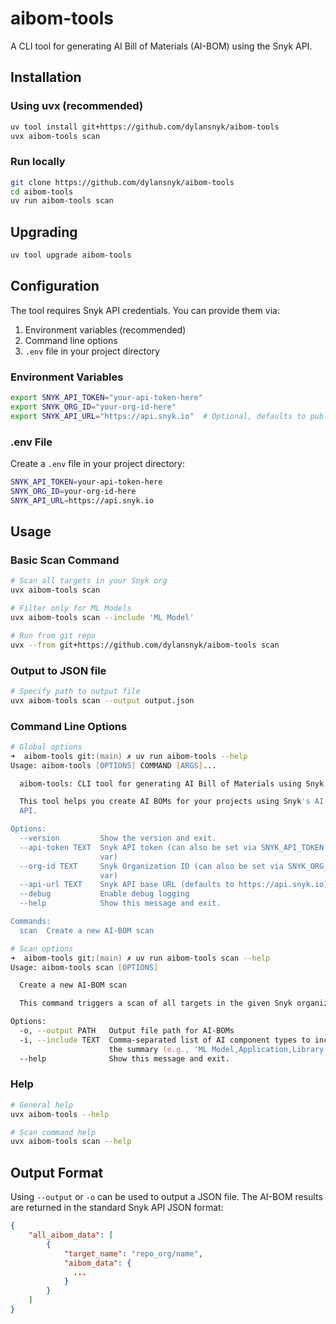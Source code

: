 # aibom-tools

A CLI tool for generating AI Bill of Materials (AI-BOM) using the Snyk API.

## Installation

### Using uvx (recommended)

```bash
uv tool install git+https://github.com/dylansnyk/aibom-tools
uvx aibom-tools scan
```

### Run locally

```bash
git clone https://github.com/dylansnyk/aibom-tools
cd aibom-tools
uv run aibom-tools scan
```

## Upgrading

```bash
uv tool upgrade aibom-tools
```

## Configuration

The tool requires Snyk API credentials. You can provide them via:

1. Environment variables (recommended)
2. Command line options
3. `.env` file in your project directory

### Environment Variables

```bash
export SNYK_API_TOKEN="your-api-token-here"
export SNYK_ORG_ID="your-org-id-here"
export SNYK_API_URL="https://api.snyk.io"  # Optional, defaults to public API
```

### .env File

Create a `.env` file in your project directory:

```bash
SNYK_API_TOKEN=your-api-token-here
SNYK_ORG_ID=your-org-id-here
SNYK_API_URL=https://api.snyk.io
```

## Usage

### Basic Scan Command

```bash
# Scan all targets in your Snyk org
uvx aibom-tools scan

# Filter only for ML Models
uvx aibom-tools scan --include 'ML Model'

# Run from git repo
uvx --from git+https://github.com/dylansnyk/aibom-tools scan
```

### Output to JSON file

```bash
# Specify path to output file
uvx aibom-tools scan --output output.json
```

### Command Line Options

```zsh
# Global options
➜  aibom-tools git:(main) ✗ uv run aibom-tools --help         
Usage: aibom-tools [OPTIONS] COMMAND [ARGS]...

  aibom-tools: CLI tool for generating AI Bill of Materials using Snyk API

  This tool helps you create AI BOMs for your projects using Snyk's AI-BOM
  API.

Options:
  --version         Show the version and exit.
  --api-token TEXT  Snyk API token (can also be set via SNYK_API_TOKEN env
                    var)
  --org-id TEXT     Snyk Organization ID (can also be set via SNYK_ORG_ID env
                    var)
  --api-url TEXT    Snyk API base URL (defaults to https://api.snyk.io)
  --debug           Enable debug logging
  --help            Show this message and exit.

Commands:
  scan  Create a new AI-BOM scan
```
```zsh
# Scan options
➜  aibom-tools git:(main) ✗ uv run aibom-tools scan --help
Usage: aibom-tools scan [OPTIONS]

  Create a new AI-BOM scan

  This command triggers a scan of all targets in the given Snyk organization.

Options:
  -o, --output PATH   Output file path for AI-BOMs
  -i, --include TEXT  Comma-separated list of AI component types to include in
                      the summary (e.g., 'ML Model,Application,Library')
  --help              Show this message and exit.
```

### Help

```bash
# General help
uvx aibom-tools --help

# Scan command help
uvx aibom-tools scan --help
```

## Output Format

Using `--output` or `-o` can be used to output a JSON file. The AI-BOM results are returned in the standard Snyk API JSON format:

```json
{
    "all_aibom_data": [
        {
            "target_name": "repo_org/name",
            "aibom_data": {
              ...
            }
        }
    ]
}
```